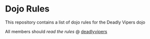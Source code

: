 Dojo Rules
==========

This repository contains a list of dojo rules for the Deadly Vipers dojo

All members should *read the rules* @ [deadlyvipers](https://github.com/deadlyvipers)


